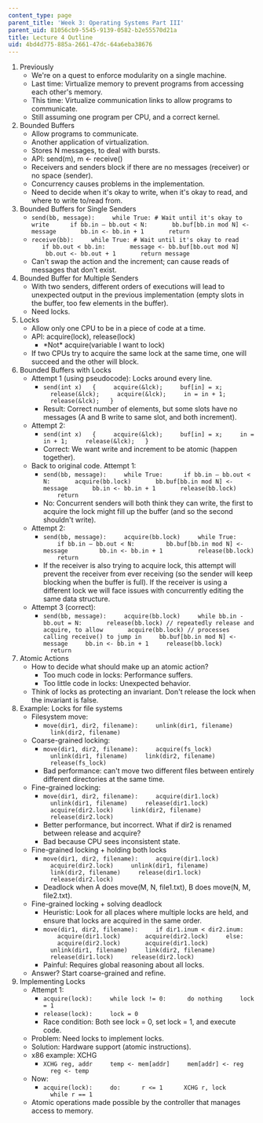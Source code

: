 ```yaml
---
content_type: page
parent_title: 'Week 3: Operating Systems Part III'
parent_uid: 81056cb9-5545-9139-0582-b2e55570d21a
title: Lecture 4 Outline
uid: 4bd4d775-885a-2661-47dc-64a6eba38676
---
```


1.  Previously
    *   We're on a quest to enforce modularity on a single machine.
    *   Last time: Virtualize memory to prevent programs from accessing each other's memory.
    *   This time: Virtualize communication links to allow programs to communicate.
    *   Still assuming one program per CPU, and a correct kernel.
2.  Bounded Buffers
    *   Allow programs to communicate.
    *   Another application of virtualization.
    *   Stores N messages, to deal with bursts.
    *   API: send(m), m \<- receive()
    *   Receivers and senders block if there are no messages (receiver) or no space (sender).
    *   Concurrency causes problems in the implementation.
    *   Need to decide when it's okay to write, when it's okay to read, and where to write to/read from.
3.  Bounded Buffers for Single Senders
    *   `send(bb, message):  
          while True: # Wait until it's okay to write  
           if bb.in – bb.out < N:  
            bb.buf[bb.in mod N] <- message  
            bb.in <- bb.in + 1  
            return`
    *   `receive(bb):  
          while True: # Wait until it's okay to read  
           if bb.out < bb.in:  
            message <- bb.buf[bb.out mod N]  
            bb.out <- bb.out + 1  
            return message`
    *   Can't swap the action and the increment; can cause reads of messages that don't exist.
4.  Bounded Buffer for Multiple Senders
    *   With two senders, different orders of executions will lead to unexpected output in the previous implementation (empty slots in the buffer, too few elements in the buffer).
    *   Need locks.
5.  Locks
    *   Allow only one CPU to be in a piece of code at a time.
    *   API: acquire(lock), release(lock)
        *   \*Not\* acquire(variable I want to lock)
    *   If two CPUs try to acquire the same lock at the same time, one will succeed and the other will block.
6.  Bounded Buffers with Locks
    *   Attempt 1 (using pseudocode): Locks around every line.
        *   `send(int x)  
            {  
              acquire(&lck);  
              buf[in] = x;  
              release(&lck);  
              acquire(&lck);  
              in = in + 1;  
              release(&lck);  
            }`
        *   Result: Correct number of elements, but some slots have no messages (A and B write to same slot, and both increment).
    *   Attempt 2:
        *   `send(int x)  
            {  
              acquire(&lck);  
              buf[in] = x;  
              in = in + 1;  
              release(&lck);  
            }`
        *   Correct: We want write and increment to be atomic (happen together).
    *   Back to original code. Attempt 1:
        *   `send(bb, message):  
              while True:  
               if bb.in — bb.out < N:  
                acquire(bb.lock)  
                bb.buf[bb.in mod N] <- message  
                bb.in <- bb.in + 1  
                release(bb.lock)  
                return`
        *   No: Concurrent senders will both think they can write, the first to acquire the lock might fill up the buffer (and so the second shouldn't write).
    *   Attempt 2:
        *   `send(bb, message):  
              acquire(bb.lock)  
              while True:  
                if bb.in — bb.out < N:  
                  bb.buf[bb.in mod N] <- message  
                  bb.in <- bb.in + 1  
                   release(bb.lock)  
                return`
        *   If the receiver is also trying to acquire lock, this attempt will prevent the receiver from ever receiving (so the sender will keep blocking when the buffer is full). If the receiver is using a different lock we will face issues with concurrently editing the same data structure.
    *   Attempt 3 (correct):
        *   `send(bb, message):  
              acquire(bb.lock)  
              while bb.in - bb.out = N:  
                release(bb.lock) // repeatedly release and acquire, to allow  
                acquire(bb.lock) // processes calling receive() to jump in  
              bb.buf[bb.in mod N] <- message  
              bb.in <- bb.in + 1  
              release(bb.lock)  
              return`
7.  Atomic Actions
    *   How to decide what should make up an atomic action?
        *   Too much code in locks: Performance suffers.
        *   Too little code in locks: Unexpected behavior.
    *   Think of locks as protecting an invariant. Don't release the lock when the invariant is false.
8.  Example: Locks for file systems
    *   Filesystem move:
        *   `move(dir1, dir2, filename):  
              unlink(dir1, filename)  
              link(dir2, filename)`
    *   Coarse-grained locking:
        *   `move(dir1, dir2, filename):  
              acquire(fs_lock)  
              unlink(dir1, filename)  
              link(dir2, filename)  
              release(fs_lock)`
        *   Bad performance: can't move two different files between entirely different directories at the same time.
    *   Fine-grained locking:
        *   `move(dir1, dir2, filename):  
              acquire(dir1.lock)  
              unlink(dir1, filename)  
              release(dir1.lock)  
              acquire(dir2.lock)  
              link(dir2, filename)  
              release(dir2.lock)`
        *   Better performance, but incorrect. What if dir2 is renamed between release and acquire?
        *   Bad because CPU sees inconsistent state.
    *   Fine-grained locking + holding both locks
        *   `move(dir1, dir2, filename):  
              acquire(dir1.lock)  
              acquire(dir2.lock)  
              unlink(dir1, filename)  
              link(dir2, filename)  
              release(dir1.lock)  
              release(dir2.lock)`
        *   Deadlock when A does move(M, N, file1.txt), B does move(N, M, file2.txt).
    *   Fine-grained locking + solving deadlock
        *   Heuristic: Look for all places where multiple locks are held, and ensure that locks are acquired in the same order.
        *   `move(dir1, dir2, filename):  
              if dir1.inum < dir2.inum:  
                acquire(dir1.lock)  
                acquire(dir2.lock)  
              else:  
                acquire(dir2.lock)  
                acquire(dir1.lock)  
              unlink(dir1, filename)  
              link(dir2, filename)  
              release(dir1.lock)  
              release(dir2.lock)`
        *   Painful: Requires global reasoning about all locks.
    *   Answer? Start coarse-grained and refine.
9.  Implementing Locks
    *   Attempt 1:
        *   `acquire(lock):  
              while lock != 0:  
               do nothing  
              lock = 1`
        *   `release(lock):  
              lock = 0`
        *   Race condition: Both see lock = 0, set lock = 1, and execute code.
    *   Problem: Need locks to implement locks.
    *   Solution: Hardware support (atomic instructions).
    *   x86 example: XCHG
        *   `XCHG reg, addr  
              temp <- mem[addr]  
              mem[addr] <- reg  
              reg <- temp`
    *   Now:
        *   `acquire(lock):  
              do:  
               r <= 1  
               XCHG r, lock  
              while r == 1`
    *   Atomic operations made possible by the controller that manages access to memory.